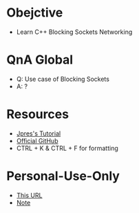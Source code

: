 # Obejctive
- Learn C++ Blocking Sockets Networking

# QnA Global
- Q: Use case of Blocking Sockets
- A: ?

# Resources
- [Jpres's Tutorial](https://youtube.com/playlist?list=PLcacUGyBsOIDPNN9KRxYhD7_zVLmfA_Zy)
- [Official GitHub](https://github.com/Pindrought/PNet)
- CTRL + K & CTRL + F for formatting

# Personal-Use-Only
- [This URL](https://github.com/jinheehanaaa/Tut-Blocking-Sockets-Networking)
- [Note](NOTE/note-taking/)